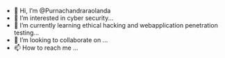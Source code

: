 - 👋 Hi, I’m @Purnachandraraolanda
- 👀 I’m interested in cyber security...
- 🌱 I’m currently learning ethical hacking and webapplication penetration testing...
- 💞️ I’m looking to collaborate on ...
- 📫 How to reach me ...

<!---
Purnachandraraolanda/Purnachandraraolanda is a ✨ special ✨ repository because its `README.md` (this file) appears on your GitHub profile.
You can click the Preview link to take a look at your changes.
--->
